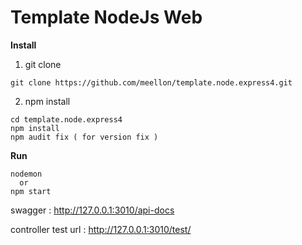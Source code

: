 # Template NodeJs Web

**Install**
1. git clone 
```$xslt
git clone https://github.com/meellon/template.node.express4.git
```

2. npm install

```$xslt
cd template.node.express4
npm install
npm audit fix ( for version fix )
```

**Run**

```$xslt
nodemon
  or
npm start
```

swagger : http://127.0.0.1:3010/api-docs

controller test url : 
http://127.0.0.1:3010/test/
